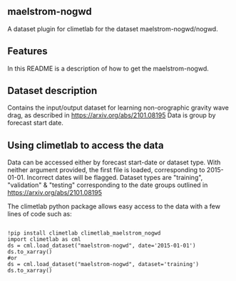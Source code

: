 ## maelstrom-nogwd

A dataset plugin for climetlab for the dataset maelstrom-nogwd/nogwd.


Features
--------

In this README is a description of how to get the maelstrom-nogwd.

## Dataset description
Contains the input/output dataset for learning non-orographic 
gravity wave drag, as described in https://arxiv.org/abs/2101.08195
Data is group by forecast start date.

## Using climetlab to access the data
Data can be accessed either by forecast start-date or dataset type.
With neither argument provided, the first file is loaded, corresponding
to 2015-01-01. Incorrect dates will be flagged.
Dataset types are "training", "validation" & "testing" corresponding
to the date groups outlined in https://arxiv.org/abs/2101.08195


The climetlab python package allows easy access to the data with a few lines of code such as:
```

!pip install climetlab climetlab_maelstrom_nogwd
import climetlab as cml
ds = cml.load_dataset("maelstrom-nogwd", date='2015-01-01')
ds.to_xarray()
#or
ds = cml.load_dataset("maelstrom-nogwd", dataset='training')
ds.to_xarray()
```
